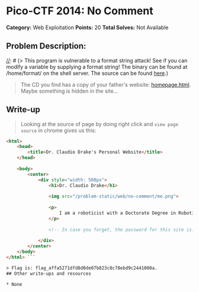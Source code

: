 # Pico-CTF 2014: No Comment

**Category:** Web Exploitation
**Points:** 20
**Total Solves:** Not Available
## Problem Description:

[//]: # (> This program is vulnerable to a format string attack! See if you can modify a variable by supplying a format string! The binary can be found at /home/format/ on the shell server. The source can be found [here](format.c).)
> The CD you find has a copy of your father's website: [homepage.html](https://picoctf.com/api/autogen/serve/homepage.html?static=false&pid=3099c443d360a2514f17f155fb65d5d2). Maybe something is hidden in the site...
## Write-up
[//]: # (> Your write up goes here.)
> Looking at the source of page by doing right click and `view page source` in chrome gives us this:
```html
<html>
	<head>
		<title>Dr. Claudio Drake's Personal Website</title>
	</head>
	
	<body>
		<center>
			<div style="width: 500px">
				<h1>Dr. Claudio Drake</h1>
				
				<img src="/problem-static/web/no-comment/me.png">
				
				<p>
					I am a roboticist with a Doctorate Degree in Robotics. My primary interests are in developing new medical robotics to help doctors better perform surgery on high risk patients. 
				</p>
								
				<!-- In case you forget, the password for this site is: flag_affa5271dfd8d0de07b823c8c78ebd9c2441008a -->
					
			</div>
		</center>
	</body>
</html> ```

> Flag is: flag_affa5271dfd8d0de07b823c8c78ebd9c2441008a.
## Other write-ups and resources

* None
